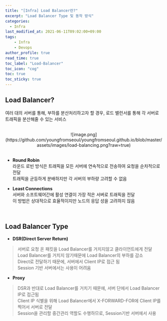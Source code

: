 ```yaml
---
title: "[Infra] Load Balancer란?"
excerpt: "Load Balancer Type 및 동작 방식"
categories: 
  - Infra
last_modified_at: 2021-06-11T09:02:00+09:00
tags: 
    - Infra
    - Devops
author_profile: true
read_time: true
toc_label: "Load-Balancer" 
toc_icon: "cog" 
toc: true
toc_sticky: true
---
```


## Load Balancer?

여러 대의 서버를 통해, 부하를 분산처리하고자 할 경우, 로드 밸런서를 통해 각 서버로 트래픽을 분산해줄 수 있는 서비스

<br>

<center> ![image.png](https://github.com/youngfromseoul/youngfromseoul.github.io/blob/master/assets/images/load-balancing.png?raw=true) </center>

<br>

* **Round Robin** <br>
라운드 로빈 방식은 트래픽을 모든 서버에 연속적으로 전송하여 요청을 순차적으로 전달 <br>
트래픽을 균등하게 분배하지만 각 서버의 부하량 고려할 수 없음

* **Least Connections** <br>
서버와 소프트웨어간에 활성 연결이 가장 적은 서버로 트래픽을 전달 <br>
이 방법은 상대적으로 효율적이지만 노드의 응답 성을 고려하지 않음

<br>

## Load Balancer Type
* **DSR(Direct Server Return)**

> 서버로 요청 온 패킷을 Load Balancer를 거치지않고 클라이언트에게 전달 <br>
> Load Balancer를 거치지 않기때문에 Load Balancer의 부하를 감소 <br>
> Direct로 전달하기 때문에, 서버에서 Client IP로 접근 됨 <br>
> Session 기반 서버에서는 사용이 어려움 <br>


* **Proxy**

> DSR과 반대로 Load Balancer를 거치기 때문에, 서버 단에서 Load Balancer IP로 접근됨 <br>
> Client IP 식별을 위해 Load Balancer에서 X-FORWARD-FOR에 Client IP를 찍어서 서버로 전달 <br>
> Session을 관리할 중간관리 역할도 수행하므로, Session기반 서버에서 사용 <br>

